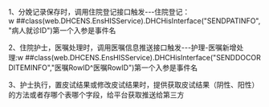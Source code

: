 


1、分娩记录保存时，调用住院登记接口触发---住院登记：w ##class(web.DHCENS.EnsHISService).DHCHisInterface("SENDPATINFO","病人就诊ID")第一个入参是事件名

2、住院护士，医嘱处理时，调用医嘱信息推送接口触发---护理-医嘱新增处理:w ##class(web.DHCENS.EnsHISService).DHCHisInterface("SENDDOCORDITEMINFO","医嘱RowID^医嘱RowID")第一个入参是事件名

3、护士执行，置皮试结果或修改皮试结果时，提供获取皮试结果（阴性、阳性）的方法或者存哪个表哪个字段，给平台获取推送给第三方